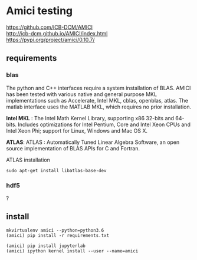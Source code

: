 # Amici testing

https://github.com/ICB-DCM/AMICI  
http://icb-dcm.github.io/AMICI/index.html  
https://pypi.org/project/amici/0.10.7/  


## requirements
### blas

The python and C++ interfaces require a system installation of BLAS. AMICI has been tested with various native and general purpose MKL implementations such as Accelerate, Intel MKL, cblas, openblas, atlas. The matlab interface uses the MATLAB MKL, which requires no prior installation.

**Intel MKL** : The Intel Math Kernel Library, supporting x86 32-bits and 64-bits. Includes optimizations for Intel Pentium, Core and Intel   Xeon CPUs and Intel Xeon Phi; support for Linux, Windows and Mac OS X.

**ATLAS**: ATLAS : Automatically Tuned Linear Algebra Software, an open source implementation of BLAS APIs for C and Fortran.

ATLAS installation
```
sudo apt-get install libatlas-base-dev
```


### hdf5
?

## install
```
mkvirtualenv amici --python=python3.6
(amici) pip install -r requirements.txt

(amici) pip install jupyterlab
(amici) ipython kernel install --user --name=amici
```


